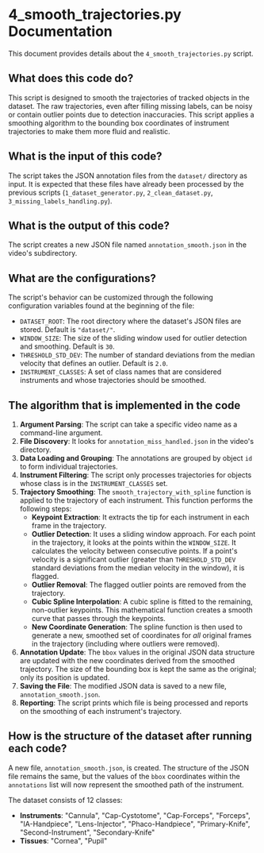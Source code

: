 # 4_smooth_trajectories.py Documentation

This document provides details about the `4_smooth_trajectories.py` script.

## What does this code do?

This script is designed to smooth the trajectories of tracked objects in the dataset. The raw trajectories, even after filling missing labels, can be noisy or contain outlier points due to detection inaccuracies. This script applies a smoothing algorithm to the bounding box coordinates of instrument trajectories to make them more fluid and realistic.

## What is the input of this code?

The script takes the JSON annotation files from the `dataset/` directory as input. It is expected that these files have already been processed by the previous scripts (`1_dataset_generator.py`, `2_clean_dataset.py`, `3_missing_labels_handling.py`).

## What is the output of this code?

The script creates a new JSON file named `annotation_smooth.json` in the video's subdirectory.

## What are the configurations?

The script's behavior can be customized through the following configuration variables found at the beginning of the file:

-   `DATASET_ROOT`: The root directory where the dataset's JSON files are stored. Default is `"dataset/"`.
-   `WINDOW_SIZE`: The size of the sliding window used for outlier detection and smoothing. Default is `30`.
-   `THRESHOLD_STD_DEV`: The number of standard deviations from the median velocity that defines an outlier. Default is `2.0`.
-   `INSTRUMENT_CLASSES`: A set of class names that are considered instruments and whose trajectories should be smoothed.

## The algorithm that is implemented in the code

1.  **Argument Parsing**: The script can take a specific video name as a command-line argument.
2.  **File Discovery**: It looks for `annotation_miss_handled.json` in the video's directory.
3.  **Data Loading and Grouping**: The annotations are grouped by object `id` to form individual trajectories.
4.  **Instrument Filtering**: The script only processes trajectories for objects whose class is in the `INSTRUMENT_CLASSES` set.
5.  **Trajectory Smoothing**: The `smooth_trajectory_with_spline` function is applied to the trajectory of each instrument. This function performs the following steps:
    -   **Keypoint Extraction**: It extracts the tip for each instrument in each frame in the trajectory.
    -   **Outlier Detection**: It uses a sliding window approach. For each point in the trajectory, it looks at the points within the `WINDOW_SIZE`. It calculates the velocity between consecutive points. If a point's velocity is a significant outlier (greater than `THRESHOLD_STD_DEV` standard deviations from the median velocity in the window), it is flagged.
    -   **Outlier Removal**: The flagged outlier points are removed from the trajectory.
    -   **Cubic Spline Interpolation**: A cubic spline is fitted to the remaining, non-outlier keypoints. This mathematical function creates a smooth curve that passes through the keypoints.
    -   **New Coordinate Generation**: The spline function is then used to generate a new, smoothed set of coordinates for *all* original frames in the trajectory (including where outliers were removed).
6.  **Annotation Update**: The `bbox` values in the original JSON data structure are updated with the new coordinates derived from the smoothed trajectory. The size of the bounding box is kept the same as the original; only its position is updated.
7.  **Saving the File**: The modified JSON data is saved to a new file, `annotation_smooth.json`.
8.  **Reporting**: The script prints which file is being processed and reports on the smoothing of each instrument's trajectory.

## How is the structure of the dataset after running each code?

A new file, `annotation_smooth.json`, is created. The structure of the JSON file remains the same, but the values of the `bbox` coordinates within the `annotations` list will now represent the smoothed path of the instrument.

The dataset consists of 12 classes:
- **Instruments**: "Cannula", "Cap-Cystotome", "Cap-Forceps", "Forceps", "IA-Handpiece", "Lens-Injector", "Phaco-Handpiece", "Primary-Knife", "Second-Instrument", "Secondary-Knife"
- **Tissues**: "Cornea", "Pupil"
